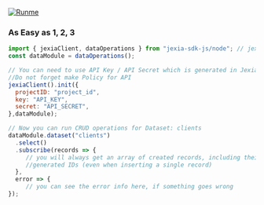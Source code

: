 
[![Runme](https://runme.io/static/button.svg)](https://runme.io/runme?repo_url=https://github.com/jexia/docs.git&repo_branch=master)

### As Easy as 1, 2, 3

```js
import { jexiaClient, dataOperations } from "jexia-sdk-js/node"; // jexia-sdk-js/browser;
const dataModule = dataOperations();

// You can need to use API Key / API Secret which is generated in Jexia. 
//Do not forget make Policy for API   
jexiaClient().init({
  projectID: "project_id",
  key: "API_KEY",
  secret: "API_SECRET",
},dataModule);

// Now you can run CRUD operations for Dataset: clients
dataModule.dataset("clients")
  .select()
  .subscribe(records => { 
     // you will always get an array of created records, including their 
     //generated IDs (even when inserting a single record) 
  }, 
  error => { 
     // you can see the error info here, if something goes wrong 
});
  ```
